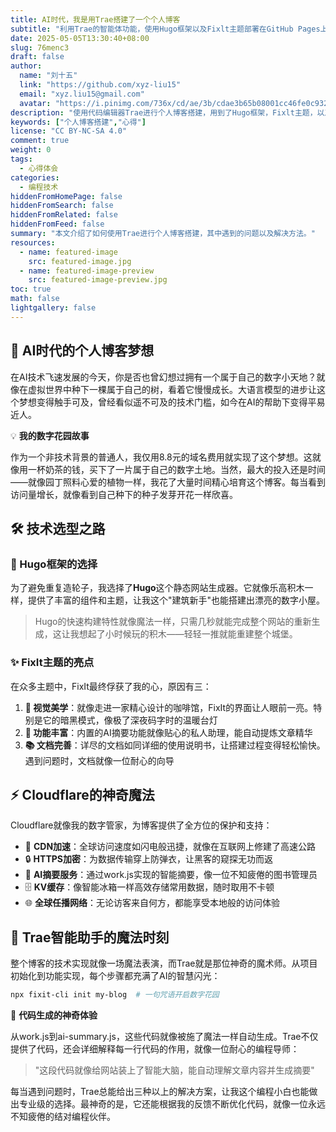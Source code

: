 ```yaml
---
title: AI时代，我是用Trae搭建了一个个人博客
subtitle: "利用Trae的智能体功能，使用Hugo框架以及Fixlt主题部署在GitHub Pages上"
date: 2025-05-05T13:30:40+08:00
slug: 76menc3
draft: false
author:
  name: "刘十五"
  link: "https://github.com/xyz-liu15"
  email: "xyz.liu15@gmail.com"
  avatar: "https://i.pinimg.com/736x/cd/ae/3b/cdae3b65b08001cc46fe0c932e786ea1.jpg"
description: "使用代码编辑器Trae进行个人博客搭建，用到了Hugo框架，Fixlt主题，以及Github Pages"
keywords: ["个人博客搭建","心得"]
license: "CC BY-NC-SA 4.0"
comment: true
weight: 0
tags:
  - 心得体会
categories:
  - 编程技术
hiddenFromHomePage: false
hiddenFromSearch: false
hiddenFromRelated: false
hiddenFromFeed: false
summary: "本文介绍了如何使用Trae进行个人博客搭建，其中遇到的问题以及解决方法。"
resources:
  - name: featured-image
    src: featured-image.jpg
  - name: featured-image-preview
    src: featured-image-preview.jpg
toc: true
math: false
lightgallery: false
---
```

## 🌟 AI时代的个人博客梦想

在AI技术飞速发展的今天，你是否也曾幻想过拥有一个属于自己的数字小天地？就像在虚拟世界中种下一棵属于自己的树，看着它慢慢成长。大语言模型的进步让这个梦想变得触手可及，曾经看似遥不可及的技术门槛，如今在AI的帮助下变得平易近人。

💡 **我的数字花园故事**

作为一个非技术背景的普通人，我仅用8.8元的域名费用就实现了这个梦想。这就像用一杯奶茶的钱，买下了一片属于自己的数字土地。当然，最大的投入还是时间——就像园丁照料心爱的植物一样，我花了大量时间精心培育这个博客。每当看到访问量增长，就像看到自己种下的种子发芽开花一样欣喜。
## 🛠️ 技术选型之路

### 🧩 Hugo框架的选择

为了避免重复造轮子，我选择了**Hugo**这个静态网站生成器。它就像乐高积木一样，提供了丰富的组件和主题，让我这个"建筑新手"也能搭建出漂亮的数字小屋。

> Hugo的快速构建特性就像魔法一样，只需几秒就能完成整个网站的重新生成，这让我想起了小时候玩的积木——轻轻一推就能重建整个城堡。

### ✨ FixIt主题的亮点

在众多主题中，FixIt最终俘获了我的心，原因有三：

1. **🎨 视觉美学**：就像走进一家精心设计的咖啡馆，FixIt的界面让人眼前一亮。特别是它的暗黑模式，像极了深夜码字时的温暖台灯
2. **🤖 功能丰富**：内置的AI摘要功能就像贴心的私人助理，能自动提炼文章精华
3. **📚 文档完善**：详尽的文档如同详细的使用说明书，让搭建过程变得轻松愉快。遇到问题时，文档就像一位耐心的向导
## ⚡ Cloudflare的神奇魔法

Cloudflare就像我的数字管家，为博客提供了全方位的保护和支持：

- 🚀 **CDN加速**：全球访问速度如闪电般迅捷，就像在互联网上修建了高速公路
- 🔒 **HTTPS加密**：为数据传输穿上防弹衣，让黑客的窥探无功而返
- 🤖 **AI摘要服务**：通过work.js实现的智能摘要，像一位不知疲倦的图书管理员
- 🗄️ **KV缓存**：像智能冰箱一样高效存储常用数据，随时取用不卡顿
- 🌐 **全球任播网络**：无论访客来自何方，都能享受本地般的访问体验
## 🤖 Trae智能助手的魔法时刻

整个博客的技术实现就像一场魔法表演，而Trae就是那位神奇的魔术师。从项目初始化到功能实现，每个步骤都充满了AI的智慧闪光：

```bash
npx fixit-cli init my-blog  # 一句咒语开启数字花园
```

💫 **代码生成的神奇体验**

从work.js到ai-summary.js，这些代码就像被施了魔法一样自动生成。Trae不仅提供了代码，还会详细解释每一行代码的作用，就像一位耐心的编程导师：

> "这段代码就像给网站装上了智能大脑，能自动理解文章内容并生成摘要"

每当遇到问题时，Trae总能给出三种以上的解决方案，让我这个编程小白也能做出专业级的选择。最神奇的是，它还能根据我的反馈不断优化代码，就像一位永远不知疲倦的结对编程伙伴。
